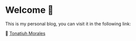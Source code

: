 # Welcome 👋  

This is my personal blog, you can visit it in the following link:  

🔗 [Tonatiuh Morales](https://tmorales.dev)  
